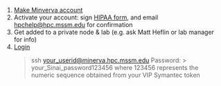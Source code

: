 1. [Make Minverva account](https://acctreq.hpc.mssm.edu)
2. Activate your account: sign [HIPAA form](https://hipaaforms.hpc.mssm.edu), and email [hpchelp@hpc.mssm.edu](hpchelp@hpc.mssm.edu) for confirmation
3. Get added to a private node & lab (e.g. ask Matt Heflin or lab manager for info)
4. [Login](https://labs.icahn.mssm.edu/minervalab/minerva-quick-start/)
   > ssh your_userid@minerva.hpc.mssm.edu
   Password: > your_Sinai_password123456
   where 123456 represents the numeric sequence obtained from your VIP Symantec token
